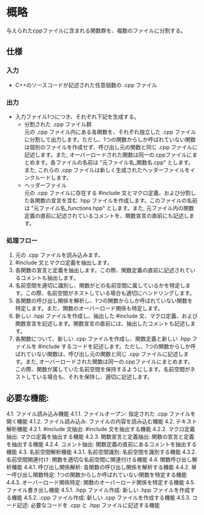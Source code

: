 # 概略
与えられたcppファイルに含まれる関数群を、複数のファイルに分割する。

## 仕様

### 入力
* C++のソースコードが記述された任意個数の .cpp ファイル

### 出力
* 入力ファイル1つにつき、それぞれ下記を生成する。
	* 分割された .cpp ファイル群  
		元の .cpp ファイル内にある各関数を、それぞれ独立した .cpp ファイルに分割して出力します。ただし、1つの関数からしか呼ばれていない関数は個別のファイルを作成せず、呼び出し元の関数と同じ .cpp ファイルに記述します。また, オーバーロードされた関数は同一の.cppファイルにまとめます。各ファイルの名前は "元ファイル名_関数名.cpp" とします。また, これらの .cpp ファイルは新しく生成されたヘッダーファイルをインクルードします。
	* ヘッダーファイル  
		元の .cpp ファイルに存在する #include 文とマクロ定義、および分割した各関数の宣言を含む .hpp ファイルを作成します。このファイルの名前は "元ファイル名_functions.hpp" とします。また, 元ファイル内の関数定義の直前に記述されているコメントを、関数宣言の直前にも記述します。

### 処理フロー
1. 元の .cpp ファイルを読み込みます。
2. #include 文とマクロ定義を抽出します。
3. 各関数の宣言と定義を抽出します。この際、関数定義の直前に記述されているコメントも抽出します。
4. 名前空間を適切に識別し、関数がどの名前空間に属しているかを特定します。この際、名前空間がネストしている場合も適切にハンドリングします。
5. 各関数の呼び出し関係を解析し、1つの関数からしか呼ばれていない関数を特定します。また、関数のオーバーロード関係も特定します。
6. 新しい .hpp ファイルを作成し、抽出した #include 文、マクロ定義、および関数宣言を記述します。関数宣言の直前には、抽出したコメントも記述します。
7. 各関数について、新しい .cpp ファイルを作成し、関数定義と新しい .hpp ファイルを #include するコードを記述します。ただし、1つの関数からしか呼ばれていない関数は、呼び出し元の関数と同じ .cpp ファイルに記述します。また, オーバーロードされた関数は同一の.cppファイルにまとめます。この際、関数が属していた名前空間を保持するようにします。名前空間がネストしている場合も、それを保持し、適切に記述します。

## 必要な機能:
4.1. ファイル読み込み機能
4.1.1. ファイルオープン: 指定された .cpp ファイルを開く機能
4.1.2. ファイル読み込み: ファイルの内容を読み込む機能
4.2. テキスト解析機能
4.2.1. #include 文抽出: #include 文を抽出する機能
4.2.2. マクロ定義抽出: マクロ定義を抽出する機能
4.2.3. 関数宣言と定義抽出: 関数の宣言と定義を抽出する機能
4.2.4. コメント抽出: 関数定義の直前にあるコメントを抽出する機能
4.3. 名前空間解析機能
4.3.1. 名前空間識別: 名前空間を識別する機能
4.3.2. 名前空間関連付け: 関数を適切な名前空間に関連付ける機能
4.4. 関数呼び出し解析機能
4.4.1. 呼び出し関係解析: 各関数の呼び出し関係を解析する機能
4.4.2. 単一呼び出し関数特定: 1つの関数からしか呼ばれていない関数を特定する機能
4.4.3. オーバーロード関係特定: 関数のオーバーロード関係を特定する機能
4.5. ファイル書き出し機能
4.5.1. .hpp ファイル作成: 新しい .hpp ファイルを作成する機能
4.5.2. .cpp ファイル作成: 新しい .cpp ファイルを作成する機能
4.5.3. コード記述: 必要なコードを .cpp と .hpp ファイルに記述する機能

